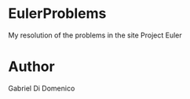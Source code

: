 # EulerProblems
My resolution of the problems in the site Project Euler

# Author

  Gabriel Di Domenico
